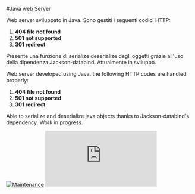 #Java web Server

Web server sviluppato in Java.
Sono gestiti i seguenti codici HTTP:
1) **404 file not found**
2) **501 not supported**
3) **301 redirect** 

Presente una funzione di serialize deserialize degli oggetti grazie all'uso della dipendenza Jackson-databind. Attualmente in sviluppo.


Web server developed using Java.
the following HTTP codes are handled properly:
1) **404 file not found**
2) **501 not supported**
3) **301 redirect** 

Able to serialize and deserialize java objects thanks to Jackson-databind's dependency. Work in progress.

[![Maintenance](https://img.shields.io/badge/Maintained%3F-yes-green.svg)](https://GitHub.com/Naereen/StrapDown.js/graphs/commit-activity)
[![Only 32 Kb](https://badge-size.herokuapp.com/Naereen/StrapDown.js/master/strapdown.min.js)](https://github.com/Naereen/StrapDown.js/blob/master/strapdown.min.js)
